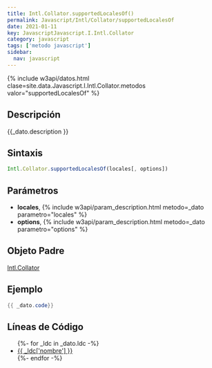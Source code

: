 ```yaml
---
title: Intl.Collator.supportedLocalesOf()
permalink: Javascript/Intl/Collator/supportedLocalesOf
date: 2021-01-11
key: JavascriptJavascript.I.Intl.Collator
category: javascript
tags: ['metodo javascript']
sidebar: 
  nav: javascript
---
```


{% include w3api/datos.html clase=site.data.Javascript.I.Intl.Collator.metodos valor="supportedLocalesOf" %}

## Descripción
{{_dato.description }}

## Sintaxis
~~~javascript
Intl.Collator.supportedLocalesOf(locales[, options])
~~~

## Parámetros
* **locales**,  {% include w3api/param_description.html metodo=_dato parametro="locales" %}
* **options**,  {% include w3api/param_description.html metodo=_dato parametro="options" %}

## Objeto Padre
[Intl.Collator](/Javascript/Intl/Collator/)

## Ejemplo
~~~java
{{ _dato.code}}
~~~

## Líneas de Código
<ul>
{%- for _ldc in _dato.ldc -%}
   <li>
       <a href="{{_ldc['url'] }}">{{ _ldc['nombre'] }}</a>
   </li>
{%- endfor -%}
</ul>
